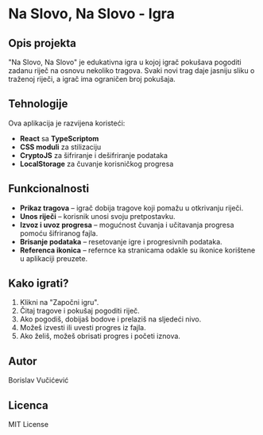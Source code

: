 # Na Slovo, Na Slovo - Igra

## Opis projekta

"Na Slovo, Na Slovo" je edukativna igra u kojoj igrač pokušava pogoditi zadanu riječ na osnovu nekoliko tragova. Svaki novi trag daje jasniju sliku o traženoj riječi, a igrač ima ograničen broj pokušaja.

## Tehnologije

Ova aplikacija je razvijena koristeći:
- **React** sa **TypeScriptom**
- **CSS moduli** za stilizaciju
- **CryptoJS** za šifriranje i dešifriranje podataka
- **LocalStorage** za čuvanje korisničkog progresa

## Funkcionalnosti

- **Prikaz tragova** – igrač dobija tragove koji pomažu u otkrivanju riječi.
- **Unos riječi** – korisnik unosi svoju pretpostavku.
- **Izvoz i uvoz progresa** – mogućnost čuvanja i učitavanja progresa pomoću šifriranog fajla.
- **Brisanje podataka** – resetovanje igre i progresivnih podataka.
- **Referenca ikonica** – refernce ka stranicama odakle su ikonice korištene u aplikaciji preuzete.

## Kako igrati?
1. Klikni na "Započni igru".
2. Čitaj tragove i pokušaj pogoditi riječ.
3. Ako pogodiš, dobijaš bodove i prelaziš na sljedeći nivo.
4. Možeš izvesti ili uvesti progres iz fajla.
5. Ako želiš, možeš obrisati progres i početi iznova.

## Autor
Borislav Vučićević

## Licenca
MIT License
